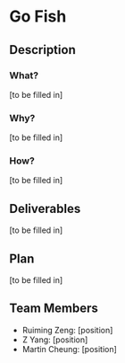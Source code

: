 # Go Fish
## Description
### What?
[to be filled in]
### Why?
[to be filled in]
### How?
[to be filled in]
## Deliverables
[to be filled in]
## Plan
[to be filled in]
## Team Members
- Ruiming Zeng: [position]
- Z Yang: [position]
- Martin Cheung: [position]
